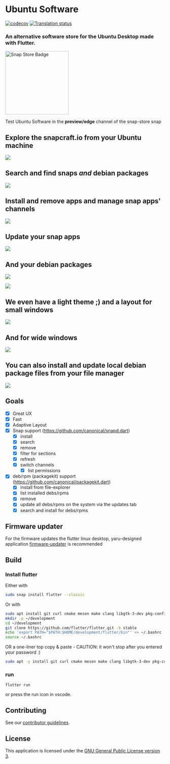 # Ubuntu Software

[![codecov](https://codecov.io/gh/ubuntu-flutter-community/software/branch/main/graph/badge.svg)](https://codecov.io/gh/ubuntu-flutter-community/software)
[![Translation status](https://hosted.weblate.org/widgets/ubuntu-software/-/svg-badge.svg)](https://hosted.weblate.org/engage/ubuntu-software/)

### An alternative software store for the Ubuntu Desktop made with Flutter.

<a href="https://snapcraft.io/snap-store">
<img border="0" align="middle" alt="Snap Store Badge" src="https://snapcraft.io/static/images/badges/en/snap-store-black.svg" width=200>
</a>

Test Ubuntu Software in the **preview/edge** channel of the snap-store snap

## Explore the snapcraft.io from your Ubuntu machine

![](.github/assets/explore_dark.png)

## Search and find snaps _and_ debian packages

![](.github/assets/search_dark.png)

## Install and remove apps and manage snap apps' channels

![](.github/assets/apppage_dark.png)

## Update your snap apps

![](.github/assets/snapupdates_dark.png)


## And your debian packages

![](.github/assets/check_deb_updates_dark.png)

![](.github/assets/deb_updates_dark.png)

## We even have a light theme ;) and a layout for small windows

![](.github/assets/explore_small_window_light.png)

## And for wide windows

![](.github/assets/explore_wide_window_light.png)

## You can also install and update local debian package files from your file manager

![](.github/assets/package_installer_light.png)

## Goals

- [X] Great UX
- [X] Fast
- [X] Adaptive Layout
- [X] Snap support (https://github.com/canonical/snapd.dart)
  - [X] install
  - [X] search
  - [X] remove
  - [X] filter for sections
  - [X] refresh
  - [X] switch channels
    - [X] list permissions
- [X] deb/rpm (packagekit) support (https://github.com/canonical/packagekit.dart)
  - [X] install from file-explorer
  - [X] list installed debs/rpms
  - [X] remove
  - [X] update all debs/rpms on the system via the updates tab
  - [X] search and install for debs/rpms

## Firmware updater

For the firmware updates the flutter linux desktop, yaru-designed application [firmware-updater](https://github.com/canonical/firmware-updater) is recommended


## Build

### Install flutter

Either with

```bash
sudo snap install flutter --classic
```

Or with

```bash
sudo apt install git curl cmake meson make clang libgtk-3-dev pkg-config
mkdir -p ~/development
cd ~/development
git clone https://github.com/flutter/flutter.git -b stable
echo 'export PATH="$PATH:$HOME/development/flutter/bin"' >> ~/.bashrc
source ~/.bashrc
```

OR a one-liner top copy & paste - CAUTION: it won't stop after you entered your password :)

```bash
sudo apt -y install git curl cmake meson make clang libgtk-3-dev pkg-config && mkdir -p ~/development && cd ~/development && git clone https://github.com/flutter/flutter.git -b stable && echo 'export PATH="$PATH:$HOME/development/flutter/bin"' >> ~/.bashrc && source ~/.bashrc
```

### run

```
flutter run
```

or press the run icon in vscode.

## Contributing

See our [contributor guidelines](CONTRIBUTING.md).

## License

This application is licensed under the [GNU General Public License version 3](LICENSE).
